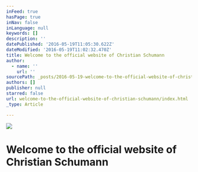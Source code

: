 ```yaml
---
inFeed: true
hasPage: true
inNav: false
inLanguage: null
keywords: []
description: ''
datePublished: '2016-05-19T11:05:30.622Z'
dateModified: '2016-05-19T11:02:32.470Z'
title: Welcome to the official website of Christian Schumann
author:
  - name: ''
    url: ''
sourcePath: _posts/2016-05-19-welcome-to-the-official-website-of-christian-schumann.md
authors: []
publisher: null
starred: false
url: welcome-to-the-official-website-of-christian-schumann/index.html
_type: Article

---
```

![](https://the-grid-user-content.s3-us-west-2.amazonaws.com/4ea2ab94-0184-482d-9d56-53ac12d39e91.jpg)

# Welcome to the official website of Christian Schumann